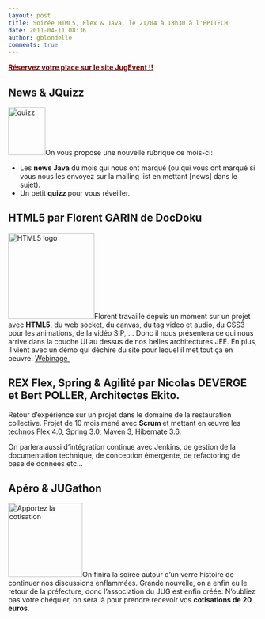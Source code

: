 ```yaml
---
layout: post
title: Soirée HTML5, Flex & Java, le 21/04 à 18h30 à l'EPITECH
date: 2011-04-11 08:36
author: gblondelle
comments: true
---
```

<a href="http://www.jugevents.org/jugevents/event/36705" target="_blank"><strong><span style="color: #800000;">Réservez votre place sur le site </span><span style="color: #800000;">JugEvent</span><span style="color: #800000;"> !!</span></strong></a>
<h2>News &amp; JQuizz</h2>
<a href="http://toulousejug.org/wp-content/uploads/2011/04/quizz.jpg"><img class="size-full wp-image-31" title="quizz" src="http://toulousejug.org/wp-content/uploads/2011/04/quizz.jpg" alt="quizz" width="75" height="97" /></a>On vous propose une nouvelle rubrique ce mois-ci:
<ul>
	<li>Les <strong>news Java</strong> du mois qui nous ont marqué (ou qui vous ont marqué si  vous nous les envoyez sur la mailing list en mettant [news] dans le  sujet).</li>
	<li>Un petit <strong>quizz </strong>pour vous réveiller.</li>
</ul>
<h2>HTML5 par Florent GARIN de DocDoku</h2>
<div><a href="http://toulousejug.org/wp-content/uploads/2011/04/512px-HTML5-logo.svg_.png"><img class="size-medium wp-image-30 alignright" title="HTML5 logo" src="http://toulousejug.org/wp-content/uploads/2011/04/512px-HTML5-logo.svg_-300x300.png" alt="HTML5 logo" width="174" height="174" /></a>Florent travaille depuis un moment sur un projet avec <strong>HTML5</strong>, du web  socket, du canvas, du tag video et audio, du CSS3 pour les animations,  de la vidéo SIP, ...
Donc il nous présentera ce qui nous arrive dans la couche UI au dessus de nos belles architectures JEE.
En plus, il vient avec un démo qui déchire du site pour lequel il met tout ça en oeuvre: <a title="Webinage.fr" href="http://www.webinage.fr/" target="_blank">Webinage </a>&nbsp;

</div>
<h2>REX Flex, Spring &amp; Agilité par Nicolas DEVERGE et Bert POLLER, Architectes Ekito.</h2>
Retour d’expérience sur un projet dans le domaine de la restauration  collective. Projet de 10 mois mené avec <strong>Scrum </strong>et mettant en œuvre les  technos Flex 4.0, Spring 3.0, Maven 3, Hibernate 3.6.

On parlera aussi d’intégration continue avec Jenkins, de gestion de  la documentation technique, de conception émergente, de refactoring de  base de données etc...
<h2>Apéro &amp; JUGathon</h2>
<a href="http://toulousejug.org/wp-content/uploads/2011/04/chequier.jpg"><img class="size-thumbnail wp-image-32" title="chequier" src="http://toulousejug.org/wp-content/uploads/2011/04/chequier-150x150.jpg" alt="Apportez la cotisation" width="150" height="150" /></a>On finira la soirée autour d’un verre histoire de continuer nos discussions enflammées.
Grande nouvelle, on a enfin eu le retour de la préfecture, donc l’association du JUG est enfin créée.
N’oubliez pas votre chéquier, on sera là pour prendre recevoir vos <strong>cotisations de 20 euros</strong>.
